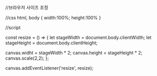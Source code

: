 //브라우저 사이즈 조정

 //css 
 html, body {
   width:100%;
   height:100%
 }

 //script

const resize = () => {
  let stageWidth = document.body.clientWidth;
  let stageHeight = document.body.clientHeight;

  canvas.widht = stageWidth * 2;
  canvas.height = stageHeight * 2;
  canvas.scale(2,2);
};

canvas.addEventListener('resize', resize);

